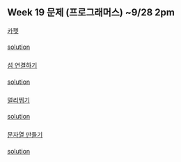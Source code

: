 ## Week 19 문제 (프로그래머스) ~9/28 2pm

[카펫](https://programmers.co.kr/learn/courses/30/lessons/42842)
####
[solution]()
###
[섬 연결하기](https://programmers.co.kr/learn/courses/30/lessons/42861)
####
[solution]()
###
[멀리뛰기](https://programmers.co.kr/learn/courses/30/lessons/12914)
####
[solution]()
###
[문자열 만들기](https://programmers.co.kr/learn/courses/30/lessons/12951)
####
[solution]()
